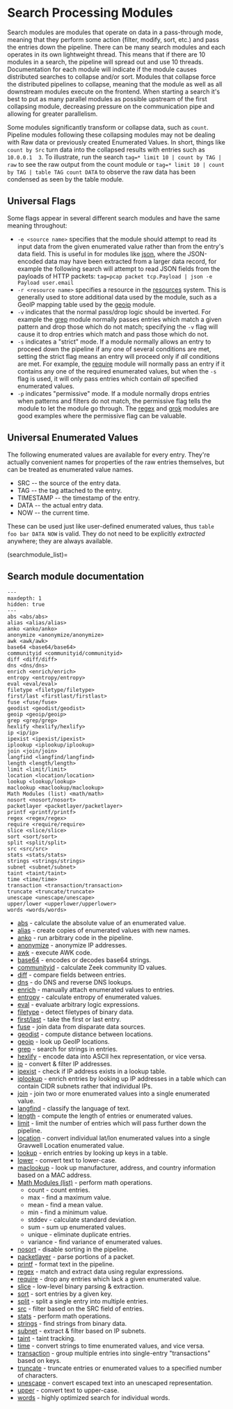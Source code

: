 # Search Processing Modules

Search modules are modules that operate on data in a pass-through mode, meaning that they perform some action (filter, modify, sort, etc.) and pass the entries down the pipeline. There can be many search modules and each operates in its own lightweight thread.  This means that if there are 10 modules in a search, the pipeline will spread out and use 10 threads.  Documentation for each module will indicate if the module causes distributed searches to collapse and/or sort.  Modules that collapse force the distributed pipelines to collapse, meaning that the module as well as all downstream modules execute on the frontend.  When starting a search it's best to put as many parallel modules as possible upstream of the first collapsing module, decreasing pressure on the communication pipe and allowing for greater parallelism.

Some modules significantly transform or collapse data, such as `count`. Pipeline modules following these collapsing modules may not be dealing with Raw data or previously created Enumerated Values. In short, things like `count by Src` turn data into the collapsed results with entries such as `10.0.0.1  3`. To illustrate, run the search `tag=* limit 10 | count by TAG | raw` to see the raw output from the count module or `tag=* limit 10 | count by TAG | table TAG count DATA` to observe the raw data has been condensed as seen by the table module.

## Universal Flags

Some flags appear in several different search modules and have the same meaning throughout:

* `-e <source name>` specifies that the module should attempt to read its input data from the given enumerated value rather than from the entry's data field. This is useful in for modules like [json](json/json), where the JSON-encoded data may have been extracted from a larger data record, for example the following search will attempt to read JSON fields from the payloads of HTTP packets: `tag=pcap packet tcp.Payload | json -e Payload user.email`
* `-r <resource name>` specifies a resource in the [resources](/resources/resources) system. This is generally used to store additional data used by the module, such as a GeoIP mapping table used by the [geoip](geoip/geoip) module.
* `-v` indicates that the normal pass/drop logic should be inverted. For example the [grep](grep/grep) module normally passes entries which match a given pattern and drop those which do not match; specifying the `-v` flag will cause it to drop entries which match and pass those which do not.
* `-s` indicates a "strict" mode. If a module normally allows an entry to proceed down the pipeline if any one of several conditions are met, setting the strict flag means an entry will proceed only if *all* conditions are met. For example, the [require](require/require) module will normally pass an entry if it contains any one of the required enumerated values, but when the `-s` flag is used, it will only pass entries which contain *all* specified enumerated values.
* `-p` indicates "permissive" mode.  If a module normally drops entries when patterns and filters do not match, the permissive flag tells the module to let the module go through.  The [regex](regex/regex) and [grok](grok/grok) modules are good examples where the permissive flag can be valuable.

## Universal Enumerated Values

The following enumerated values are available for every entry. They're actually convenient names for properties of the raw entries themselves, but can be treated as enumerated value names.

* SRC -- the source of the entry data.
* TAG -- the tag attached to the entry.
* TIMESTAMP -- the timestamp of the entry.
* DATA -- the actual entry data.
* NOW -- the current time.

These can be used just like user-defined enumerated values, thus `table foo bar DATA NOW` is valid. They do not need to be explicitly *extracted* anywhere; they are always available.

(searchmodule_list)=
## Search module documentation

```{toctree}
---
maxdepth: 1
hidden: true
---
abs <abs/abs>
alias <alias/alias>
anko <anko/anko>
anonymize <anonymize/anonymize>
awk <awk/awk>
base64 <base64/base64>
communityid <communityid/communityid>
diff <diff/diff>
dns <dns/dns>
enrich <enrich/enrich>
entropy <entropy/entropy>
eval <eval/eval>
filetype <filetype/filetype>
first/last <firstlast/firstlast>
fuse <fuse/fuse>
geodist <geodist/geodist>
geoip <geoip/geoip>
grep <grep/grep>
hexlify <hexlify/hexlify>
ip <ip/ip>
ipexist <ipexist/ipexist>
iplookup <iplookup/iplookup>
join <join/join>
langfind <langfind/langfind>
length <length/length>
limit <limit/limit>
location <location/location>
lookup <lookup/lookup>
maclookup <maclookup/maclookup>
Math Modules (list) <math/math>
nosort <nosort/nosort>
packetlayer <packetlayer/packetlayer>
printf <printf/printf>
regex <regex/regex>
require <require/require>
slice <slice/slice>
sort <sort/sort>
split <split/split>
src <src/src>
stats <stats/stats>
strings <strings/strings>
subnet <subnet/subnet>
taint <taint/taint>
time <time/time>
transaction <transaction/transaction>
truncate <truncate/truncate>
unescape <unescape/unescape>
upper/lower <upperlower/upperlower>
words <words/words>
```

* [abs](abs/abs) - calculate the absolute value of an enumerated value.
* [alias](alias/alias) - create copies of enumerated values with new names.
* [anko](anko/anko) - run arbitrary code in the pipeline.
* [anonymize](anonymize/anonymize) - anonymize IP addresses.
* [awk](awk/awk) - execute AWK code.
* [base64](base64/base64) - encodes or decodes base64 strings.
* [communityid](communityid/communityid) - calculate Zeek community ID values.
* [diff](diff/diff) - compare fields between entries.
* [dns](dns/dns) - do DNS and reverse DNS lookups.
* [enrich](enrich/enrich) - manually attach enumerated values to entries.
* [entropy](entropy/entropy) - calculate entropy of enumerated values.
* [eval](eval/eval) - evaluate arbitrary logic expressions.
* [filetype](filetype/filetype) - detect filetypes of binary data.
* [first/last](firstlast/firstlast) - take the first or last entry.
* [fuse](fuse/fuse) - join data from disparate data sources.
* [geodist](geodist/geodist) - compute distance between locations.
* [geoip](geoip/geoip) - look up GeoIP locations.
* [grep](grep/grep) - search for strings in entries.
* [hexlify](hexlify/hexlify) - encode data into ASCII hex representation, or vice versa.
* [ip](ip/ip) - convert & filter IP addresses.
* [ipexist](ipexist/ipexist) - check if IP address exists in a lookup table.
* [iplookup](iplookup/iplookup) - enrich entries by looking up IP addresses in a table which can contain CIDR subnets rather that individual IPs.
* [join](join/join) - join two or more enumerated values into a single enumerated value.
* [langfind](langfind/langfind) - classify the language of text.
* [length](length/length) - compute the length of entries or enumerated values.
* [limit](limit/limit) - limit the number of entries which will pass further down the pipeline.
* [location](location/location) - convert individual lat/lon enumerated values into a single Gravwell Location enumerated value.
* [lookup](lookup/lookup) - enrich entries by looking up keys in a table.
* [lower](upperlower/upperlower) - convert text to lower-case.
* [maclookup](maclookup/maclookup) - look up manufacturer, address, and country information based on a MAC address.
* [Math Modules (list)](math/math.md) - perform math operations.
  * count - count entries.
  * max - find a maximum value.
  * mean - find a mean value.
  * min - find a minimum value.
  * stddev - calculate standard deviation.
  * sum - sum up enumerated values.
  * unique - eliminate duplicate entries.
  * variance - find variance of enumerated values.
* [nosort](nosort/nosort) - disable sorting in the pipeline.
* [packetlayer](packetlayer/packetlayer) - parse portions of a packet.
* [printf](printf/printf) - format text in the pipeline.
* [regex](regex/regex) - match and extract data using regular expressions.
* [require](require/require) - drop any entries which lack a given enumerated value.
* [slice](slice/slice) - low-level binary parsing & extraction.
* [sort](sort/sort) - sort entries by a given key.
* [split](split/split) - split a single entry into multiple entries.
* [src](src/src) - filter based on the SRC field of entries.
* [stats](stats/stats) - perform math operations.
* [strings](strings/strings) - find strings from binary data.
* [subnet](subnet/subnet) - extract & filter based on IP subnets.
* [taint](taint/taint) - taint tracking.
* [time](time/time) - convert strings to time enumerated values, and vice versa.
* [transaction](transaction/transaction) - group multiple entries into single-entry "transactions" based on keys.
* [truncate](truncate/truncate) - truncate entries or enumerated values to a specified number of characters.
* [unescape](unescape/unescape) - convert escaped text into an unescaped representation.
* [upper](upperlower/upperlower) - convert text to upper-case.
* [words](words/words) - highly optimized search for individual words.
